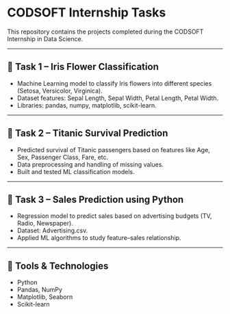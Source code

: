 # CODSOFT Internship Tasks  

This repository contains the projects completed during the CODSOFT Internship in Data Science.  

---

## 📌 Task 1 – Iris Flower Classification  
- Machine Learning model to classify Iris flowers into different species (Setosa, Versicolor, Virginica).  
- Dataset features: Sepal Length, Sepal Width, Petal Length, Petal Width.  
- Libraries: pandas, numpy, matplotlib, scikit-learn.  

---

## 📌 Task 2 – Titanic Survival Prediction  
- Predicted survival of Titanic passengers based on features like Age, Sex, Passenger Class, Fare, etc.  
- Data preprocessing and handling of missing values.  
- Built and tested ML classification models.  

---

## 📌 Task 3 – Sales Prediction using Python  
- Regression model to predict sales based on advertising budgets (TV, Radio, Newspaper).  
- Dataset: Advertising.csv.  
- Applied ML algorithms to study feature–sales relationship.  

---

## 🚀 Tools & Technologies  
- Python  
- Pandas, NumPy  
- Matplotlib, Seaborn  
- Scikit-learn
